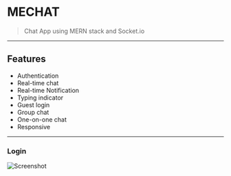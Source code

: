# MECHAT 
> Chat App using MERN stack and Socket.io
 
 <hr/>
 
 ## Features
- Authentication
- Real-time chat
- Real-time Notification
- Typing indicator
- Guest login
- Group chat
- One-on-one chat
- Responsive

 <hr/>

### Login

![Screenshot](screenshot.png)


